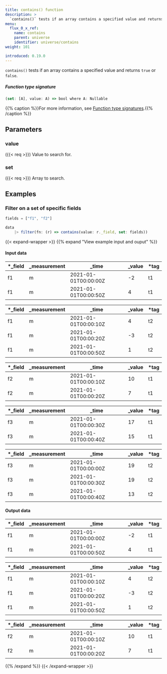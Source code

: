```yaml
---
title: contains() function
description: >
  `contains()` tests if an array contains a specified value and returns `true` or `false`.
menu:
  flux_0_x_ref:
    name: contains
    parent: universe
    identifier: universe/contains
weight: 101

introduced: 0.19.0
---
```


<!------------------------------------------------------------------------------

IMPORTANT: This page was generated from comments in the Flux source code. Any
edits made directly to this page will be overwritten the next time the
documentation is generated. 

To make updates to this documentation, update the function comments above the
function definition in the Flux source code:

https://github.com/influxdata/flux/blob/master/stdlib/universe/universe.flux#L3436-L3436

Contributing to Flux: https://github.com/influxdata/flux#contributing
Fluxdoc syntax: https://github.com/influxdata/flux/blob/master/docs/fluxdoc.md

------------------------------------------------------------------------------->

`contains()` tests if an array contains a specified value and returns `true` or `false`.



##### Function type signature

```js
(set: [A], value: A) => bool where A: Nullable
```

{{% caption %}}For more information, see [Function type signatures](/flux/v0.x/function-type-signatures/).{{% /caption %}}

## Parameters

### value
({{< req >}})
Value to search for.



### set
({{< req >}})
Array to search.




## Examples

### Filter on a set of specific fields

```js
fields = ["f1", "f2"]

data
    |> filter(fn: (r) => contains(value: r._field, set: fields))

```

{{< expand-wrapper >}}
{{% expand "View example input and ouput" %}}

#### Input data

| *_field | _measurement  | _time                | _value  | *tag |
| ------- | ------------- | -------------------- | ------- | ---- |
| f1      | m             | 2021-01-01T00:00:00Z | -2      | t1   |
| f1      | m             | 2021-01-01T00:00:50Z | 4       | t1   |

| *_field | _measurement  | _time                | _value  | *tag |
| ------- | ------------- | -------------------- | ------- | ---- |
| f1      | m             | 2021-01-01T00:00:10Z | 4       | t2   |
| f1      | m             | 2021-01-01T00:00:20Z | -3      | t2   |
| f1      | m             | 2021-01-01T00:00:50Z | 1       | t2   |

| *_field | _measurement  | _time                | _value  | *tag |
| ------- | ------------- | -------------------- | ------- | ---- |
| f2      | m             | 2021-01-01T00:00:10Z | 10      | t1   |
| f2      | m             | 2021-01-01T00:00:20Z | 7       | t1   |

| *_field | _measurement  | _time                | _value  | *tag |
| ------- | ------------- | -------------------- | ------- | ---- |
| f3      | m             | 2021-01-01T00:00:30Z | 17      | t1   |
| f3      | m             | 2021-01-01T00:00:40Z | 15      | t1   |

| *_field | _measurement  | _time                | _value  | *tag |
| ------- | ------------- | -------------------- | ------- | ---- |
| f3      | m             | 2021-01-01T00:00:00Z | 19      | t2   |
| f3      | m             | 2021-01-01T00:00:30Z | 19      | t2   |
| f3      | m             | 2021-01-01T00:00:40Z | 13      | t2   |


#### Output data

| *_field | _measurement  | _time                | _value  | *tag |
| ------- | ------------- | -------------------- | ------- | ---- |
| f1      | m             | 2021-01-01T00:00:00Z | -2      | t1   |
| f1      | m             | 2021-01-01T00:00:50Z | 4       | t1   |

| *_field | _measurement  | _time                | _value  | *tag |
| ------- | ------------- | -------------------- | ------- | ---- |
| f1      | m             | 2021-01-01T00:00:10Z | 4       | t2   |
| f1      | m             | 2021-01-01T00:00:20Z | -3      | t2   |
| f1      | m             | 2021-01-01T00:00:50Z | 1       | t2   |

| *_field | _measurement  | _time                | _value  | *tag |
| ------- | ------------- | -------------------- | ------- | ---- |
| f2      | m             | 2021-01-01T00:00:10Z | 10      | t1   |
| f2      | m             | 2021-01-01T00:00:20Z | 7       | t1   |

{{% /expand %}}
{{< /expand-wrapper >}}
